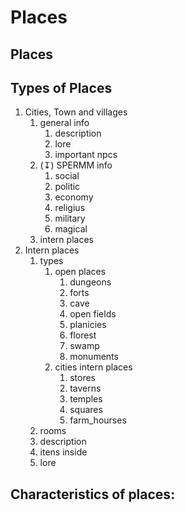 # Places

## Places 

## Types of Places

1. Cities, Town and villages
   1. general info
      1. description
      2. lore
      3. important npcs
   2. (↧) SPERMM info
      1. social
      2. politic
      3. economy
      4. religius
      5. military
      6. magical
   3. intern places
2. Intern places 
   1. types
      1. open places
         1. dungeons
         2. forts
         3. cave
         4. open fields
         5. planicies
         6. florest
         7. swamp
         8. monuments
      2. cities intern places
         1. stores
         2. taverns
         3. temples
         4. squares
         5. farm_hourses
   2. rooms
   3. description
   4. itens inside
   5. lore

## Characteristics of places:
